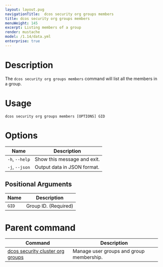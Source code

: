 ```yaml
---
layout: layout.pug
navigationTitle:  dcos security org groups members
title: dcos security org groups members
menuWeight: 145
excerpt: Listing members of a group
render: mustache
model: /1.14/data.yml
enterprise: true
---
```

# Description

The `dcos security org groups members` command will list all the members in a group.

# Usage

```
dcos security org groups members [OPTIONS] GID
```

# Options

| Name |  Description |
|---------|-------------|
|  `-h`, `--help` |  Show this message and exit.|
| `-j`, `--json` | Output data in JSON format. |

## Positional Arguments

| Name |  Description |
|---------|-------------|
| `GID` | Group ID. (Required)|

# Parent command

| Command | Description |
|---------|-------------|
| [dcos security cluster org groups](/mesosphere/dcos/1.14/cli/command-reference/dcos-security/dcos-security-org/dcos-security-org-groups/) |  Manage user groups and group membership. |
